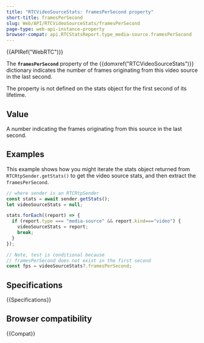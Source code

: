 ```yaml
---
title: "RTCVideoSourceStats: framesPerSecond property"
short-title: framesPerSecond
slug: Web/API/RTCVideoSourceStats/framesPerSecond
page-type: web-api-instance-property
browser-compat: api.RTCStatsReport.type_media-source.framesPerSecond
---
```


{{APIRef("WebRTC")}}

The **`framesPerSecond`** property of the {{domxref("RTCVideoSourceStats")}} dictionary indicates the number of frames originating from this video source in the last second.

The property is not defined on the stats object for the first second of its lifetime.

## Value

A number indicating the frames originating from this source in the last second.

## Examples

This example shows how you might iterate the stats object returned from `RTCRtpSender.getStats()` to get the video source stats, and then extract the `framesPerSecond`.

```js
// where sender is an RTCRtpSender
const stats = await sender.getStats();
let videoSourceStats = null;

stats.forEach((report) => {
  if (report.type === "media-source" && report.kind==="video") {
    videoSourceStats = report;
    break;
  }
});

// Note, test is conditional because
// framesPerSecond does not exist in the first second
const fps = videoSourceStats?.framesPerSecond;
```

## Specifications

{{Specifications}}

## Browser compatibility

{{Compat}}
